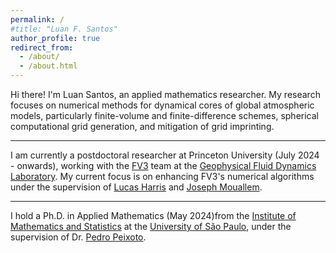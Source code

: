 ```yaml
---
permalink: /
#title: "Luan F. Santos"
author_profile: true
redirect_from: 
  - /about/
  - /about.html
---
```


Hi there! I'm Luan Santos, an applied mathematics researcher.
My research focuses on numerical methods for dynamical cores of global atmospheric models, particularly finite-volume and finite-difference schemes, spherical computational grid generation, and mitigation of grid imprinting.


---

I am currently a postdoctoral researcher at Princeton University (July 2024 - onwards), working with the [FV3](https://www.gfdl.noaa.gov/fv3/) team at the [Geophysical Fluid Dynamics Laboratory](https://www.gfdl.noaa.gov/). 
My current focus is on enhancing FV3's numerical algorithms under the supervision of [Lucas Harris](https://www.gfdl.noaa.gov/lucas-harris-homepage/) and [Joseph Mouallem](https://www.gfdl.noaa.gov/joseph-mouallem/).

---

I hold a Ph.D. in Applied Mathematics (May 2024)from the [Institute of Mathematics and Statistics](https://www.ime.usp.br/) at the [University of São Paulo](https://www.usp.br), under the supervision of Dr. [Pedro Peixoto](https://www.ime.usp.br/~pedrosp/).
